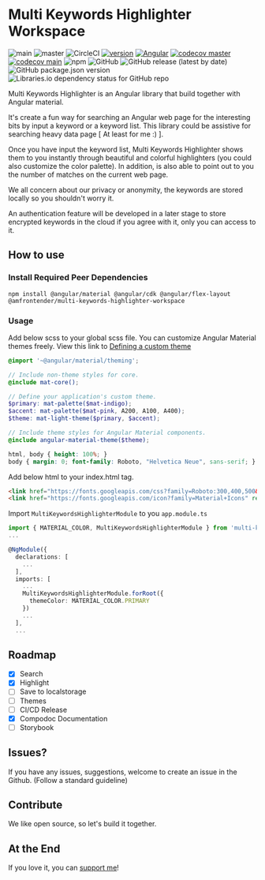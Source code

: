 # Multi Keywords Highlighter Workspace

![main](https://img.shields.io/travis/dylannnn/multi-keywords-highlighter-workspace/main?label=main&logo=github) ![master](https://img.shields.io/travis/dylannnn/multi-keywords-highlighter-workspace/master?label=master&logo=github) ![CircleCI](https://img.shields.io/circleci/build/github/dylannnn/multi-keywords-highlighter-workspace?logo=circleci)
[![version](https://img.shields.io/badge/version-0.0.2-green.svg?style=flat)](https://www.npmjs.com/package/@amfrontender/multi-keywords-highlighter-workspace) [![Angular](https://img.shields.io/badge/11.2.1-dd0031.svg?style=flat&logo=angular)](https://angular.io/) [![codecov master](https://codecov.io/gh/dylannnn/multi-keywords-highlighter-workspace/branch/master/graph/badge.svg?token=NDWCLR55Y7)](https://codecov.io/gh/dylannnn/multi-keywords-highlighter-workspace) [![codecov main](https://codecov.io/gh/dylannnn/multi-keywords-highlighter-workspace/branch/main/graph/badge.svg?token=NDWCLR55Y7)](https://codecov.io/gh/dylannnn/multi-keywords-highlighter-workspace) ![npm](https://img.shields.io/npm/dm/@amfrontender/multi-keywords-highlighter-workspace?logo=npm) ![GitHub](https://img.shields.io/github/license/dylannnn/multi-keywords-highlighter-workspace) ![GitHub release (latest by date)](https://img.shields.io/github/v/release/dylannnn/multi-keywords-highlighter-workspace) ![GitHub package.json version](https://img.shields.io/github/package-json/v/dylannnn/multi-keywords-highlighter-workspace) ![Libraries.io dependency status for GitHub repo](https://img.shields.io/librariesio/github/dylannnn/multi-keywords-highlighter-workspace)

Multi Keywords Highlighter is an Angular library that build together with Angular material.

It's create a fun way for searching an Angular web page for the interesting bits by input a keyword or a keyword list. This library could be assistive for searching heavy data page [ At least for me :) ].

Once you have input the keyword list, Multi Keywords Highlighter shows them to you instantly through beautiful and colorful highlighters (you could also customize the color palette). In addition, is also able to point out to you the number of matches on the current web page.

We all concern about our privacy or anonymity, the keywords are stored locally so you shouldn't worry it.

An authentication feature will be developed in a later stage to store encrypted keywords in the cloud if you agree with it, only you can access to it.

## How to use


### Install Required Peer Dependencies

`npm install @angular/material @angular/cdk @angular/flex-layout @amfrontender/multi-keywords-highlighter-workspace`

### Usage

Add below scss to your global scss file. You can customize Angular Material themes freely. View this link to [Defining a custom theme](https://material.angular.io/guide/theming#defining-a-custom-theme)

```scss
@import '~@angular/material/theming';

// Include non-theme styles for core.
@include mat-core();

// Define your application's custom theme.
$primary: mat-palette($mat-indigo);
$accent: mat-palette($mat-pink, A200, A100, A400);
$theme: mat-light-theme($primary, $accent);

// Include theme styles for Angular Material components.
@include angular-material-theme($theme);

html, body { height: 100%; }
body { margin: 0; font-family: Roboto, "Helvetica Neue", sans-serif; }

```

Add below html to your index.html <head> tag.

```html
<link href="https://fonts.googleapis.com/css?family=Roboto:300,400,500&display=swap" rel="stylesheet">
<link href="https://fonts.googleapis.com/icon?family=Material+Icons" rel="stylesheet">
```

Import `MultiKeywordsHighlighterModule` to you `app.module.ts`

```typescript
import { MATERIAL_COLOR, MultiKeywordsHighlighterModule } from 'multi-keywords-highlighter';
...

@NgModule({
  declarations: [
    ...
  ],
  imports: [
    ...
    MultiKeywordsHighlighterModule.forRoot({
      themeColor: MATERIAL_COLOR.PRIMARY
    })
    ...
  ],
  ...
```

## Roadmap

- [x] Search
- [x] Highlight
- [ ] Save to localstorage
- [ ] Themes
- [ ] CI/CD Release
- [x] Compodoc Documentation
- [ ] Storybook

## Issues?

If you have any issues, suggestions, welcome to create an issue in the Github. (Follow a standard guideline)

## Contribute

We like open source, so let's build it together.

## At the End
If you love it, you can [support me](https://www.buymeacoffee.com/yunfeili)!
